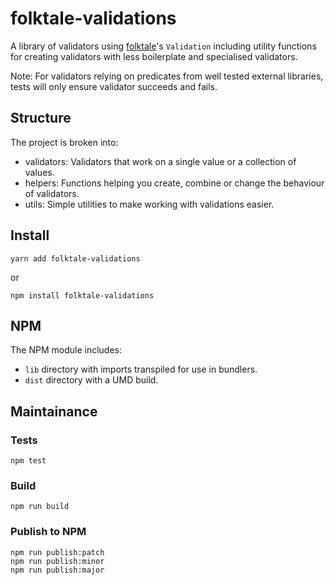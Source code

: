 # folktale-validations

A library of validators using [folktale](http://folktale.origamitower.com/)'s `Validation` including utility functions for creating validators with less boilerplate and specialised validators.

Note: For validators relying on predicates from well tested external libraries, tests will only ensure validator succeeds and fails.

## Structure

The project is broken into:

* validators: Validators that work on a single value or a collection of values.
* helpers: Functions helping you create, combine or change the behaviour of validators.
* utils: Simple utilities to make working with validations easier.

## Install

```
yarn add folktale-validations
```

or

```
npm install folktale-validations
```

## NPM

The NPM module includes:

* `lib` directory with imports transpiled for use in bundlers.
* `dist` directory with a UMD build.

## Maintainance

### Tests

```
npm test
```

### Build

```
npm run build
```

### Publish to NPM

```
npm run publish:patch
npm run publish:minor
npm run publish:major
```
